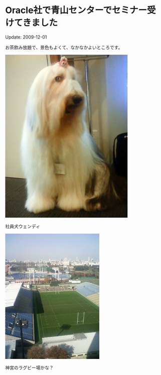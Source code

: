 # Oracle社で青山センターでセミナー受けてきました

Update: 2009-12-01

お茶飲み放題で、景色もよくて、なかなかよいところです。

![](20091201_0.jpg)

社員犬ウェンディ

![](20091201_1.jpg)

神宮のラグビー場かな？
